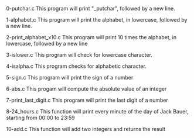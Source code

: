 0-putchar.c This program will print "_putchar", followed by a new line.

1-alphabet.c
This program will print the alphabet, in lowercase, followed by a new line.

2-print_alphabet_x10.c This program will print 10 times the alphabet, in lowercase, followed by a new line

3-islower.c This program will check for lowercase character.

4-isalpha.c This program checks for alphabetic character.

5-sign.c This program will print the sign of a number

6-abs.c This progam will compute the absolute value of an integer

7-print_last_digit.c This program will print the last digit of a number

8-24_hours.c This function will print every minute of the day of Jack Bauer, starting from 00:00 to 23:59

10-add.c This function will add two integers and returns the result
